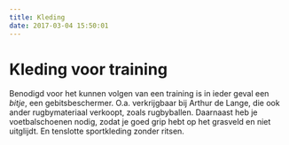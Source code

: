 ```yaml
---
title: Kleding
date: 2017-03-04 15:50:01
---
```


# Kleding voor training

Benodigd voor het kunnen volgen van een training is in ieder geval een *bitje*, een gebitsbeschermer. O.a. verkrijgbaar bij Arthur de Lange, die ook ander rugbymateriaal verkoopt, zoals rugbyballen.
Daarnaast heb je voetbalschoenen nodig, zodat je goed grip hebt op het grasveld en niet uitglijdt. En tenslotte sportkleding zonder ritsen.

